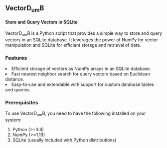 <h2> VectorD<sub>um</sub>B </h2>

<h4>Store and Query Vectors in SQLite</h4>

<p>
VectorD<sub>um</sub>B is a Python script that provides a simple way to store and query vectors in an SQLite database. It leverages the power of NumPy for vector manipulation and SQLite for efficient storage and retrieval of data.
</p>

<h3>Features</h3>

<li>Efficient storage of vectors as NumPy arrays in an SQLite database.</li>
<li>Fast nearest neighbor search for query vectors based on Euclidean distance.</li>
<li>Easy-to-use and extendable with support for custom database tables and queries.</li>

<h3>Prerequisites</h3>

To use VectorD<sub>um</sub>B, you need to have the following installed on your system:

1. Python (>=3.6)
2. NumPy (>=1.19)
3. SQLite (usually included with Python distributions)